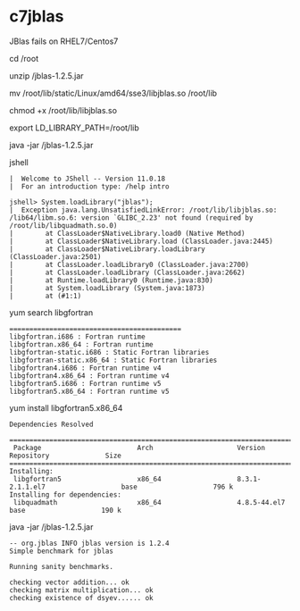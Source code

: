 # c7jblas
JBlas fails on RHEL7/Centos7

cd /root

unzip /jblas-1.2.5.jar

mv /root/lib/static/Linux/amd64/sse3/libjblas.so /root/lib

chmod +x /root/lib/libjblas.so

export LD_LIBRARY_PATH=/root/lib

java -jar /jblas-1.2.5.jar

jshell
```
|  Welcome to JShell -- Version 11.0.18
|  For an introduction type: /help intro

jshell> System.loadLibrary("jblas");
|  Exception java.lang.UnsatisfiedLinkError: /root/lib/libjblas.so: /lib64/libm.so.6: version `GLIBC_2.23' not found (required by /root/lib/libquadmath.so.0)
|        at ClassLoader$NativeLibrary.load0 (Native Method)
|        at ClassLoader$NativeLibrary.load (ClassLoader.java:2445)
|        at ClassLoader$NativeLibrary.loadLibrary (ClassLoader.java:2501)
|        at ClassLoader.loadLibrary0 (ClassLoader.java:2700)
|        at ClassLoader.loadLibrary (ClassLoader.java:2662)
|        at Runtime.loadLibrary0 (Runtime.java:830)
|        at System.loadLibrary (System.java:1873)
|        at (#1:1)
```


yum search libgfortran

```
===========================================
libgfortran.i686 : Fortran runtime
libgfortran.x86_64 : Fortran runtime
libgfortran-static.i686 : Static Fortran libraries
libgfortran-static.x86_64 : Static Fortran libraries
libgfortran4.i686 : Fortran runtime v4
libgfortran4.x86_64 : Fortran runtime v4
libgfortran5.i686 : Fortran runtime v5
libgfortran5.x86_64 : Fortran runtime v5
```

yum install libgfortran5.x86_64

```
Dependencies Resolved

========================================================================================================================
 Package                        Arch                     Version                           Repository              Size
========================================================================================================================
Installing:
 libgfortran5                   x86_64                   8.3.1-2.1.1.el7                   base                   796 k
Installing for dependencies:
 libquadmath                    x86_64                   4.8.5-44.el7                      base                   190 k
```


java -jar /jblas-1.2.5.jar

```
-- org.jblas INFO jblas version is 1.2.4
Simple benchmark for jblas

Running sanity benchmarks.

checking vector addition... ok
checking matrix multiplication... ok
checking existence of dsyev...... ok
```
